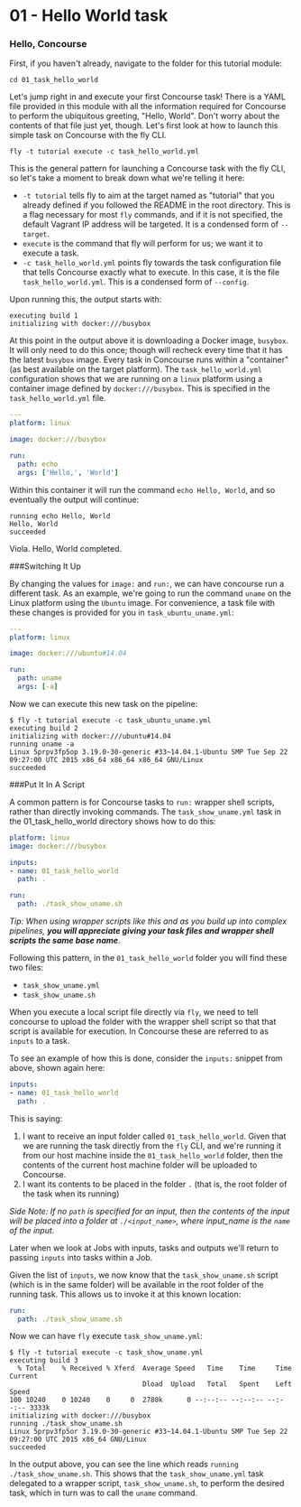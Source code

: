 # 01 - Hello World task

### Hello, Concourse
First, if you haven't already, navigate to the folder for this tutorial module:
```
cd 01_task_hello_world
```
Let's jump right in and execute your first Concourse task! There is a YAML file provided in this module with all the information required for Concourse to perform the ubiquitous greeting, "Hello, World". Don't worry about the contents of that file just yet, though. Let's first look at how to launch this simple task on Concourse with the fly CLI.
```
fly -t tutorial execute -c task_hello_world.yml
```
This is the general pattern for launching a Concourse task with the fly CLI, so let's take a moment to break down what we're telling it here:  
* `-t tutorial` tells fly to aim at the target named as "tutorial" that you already defined if you followed the README in the root directory. This is a flag necessary for most `fly` commands, and if it is not specified, the default Vagrant IP address will be targeted. It is a condensed form of `--target`.
* `execute` is the command that fly will perform for us; we want it to execute a task.
* `-c task_hello_world.yml` points fly towards the task configuration file that tells Concourse exactly what to execute. In this case, it is the file `task_hello_world.yml`. This is a condensed form of `--config`.  

Upon running this, the output starts with:

```
executing build 1
initializing with docker:///busybox
```

At this point in the output above it is downloading a Docker image, `busybox`. It will only need to do this once; though will recheck every time that it has the latest `busybox` image. Every task in Concourse runs within a "container" (as best available on the target platform). The `task_hello_world.yml` configuration shows that we are running on a `linux` platform using a container image defined by `docker:///busybox`. This is specified in the `task_hello_world.yml` file.

```yaml
---
platform: linux

image: docker:///busybox

run:
  path: echo
  args: ['Hello,', 'World']
```

Within this container it will run the command `echo Hello, World`, and so eventually the output will continue:

```
running echo Hello, World
Hello, World
succeeded
```

Viola. Hello, World completed.

###Switching It Up

By changing the values for `image:` and `run:`, we can have
concourse run a different task. As an example, we're going to run the command `uname` on the Linux platform using the `Ubuntu` image. For convenience, a task file with these changes is provided for you in `task_ubuntu_uname.yml`:

```yaml
---
platform: linux

image: docker:///ubuntu#14.04

run:
  path: uname
  args: [-a]
```

Now we can execute this new task on the pipeline:
```
$ fly -t tutorial execute -c task_ubuntu_uname.yml
executing build 2
initializing with docker:///ubuntu#14.04
running uname -a
Linux 5prpv3fp5op 3.19.0-30-generic #33~14.04.1-Ubuntu SMP Tue Sep 22 09:27:00 UTC 2015 x86_64 x86_64 x86_64 GNU/Linux
succeeded
```
###Put It In A Script

A common pattern is for Concourse tasks to `run:` wrapper shell scripts, rather than directly invoking commands. The `task_show_uname.yml` task in the 01_task_hello_world directory shows how to do this:

```yaml
platform: linux
image: docker:///busybox

inputs:
- name: 01_task_hello_world
  path: .

run:
  path: ./task_show_uname.sh
``` 

_Tip: When using wrapper scripts like this and as you build up into complex pipelines, __you will appreciate giving your task files and wrapper shell scripts the same base name___.

Following this pattern, in the `01_task_hello_world` folder you will find these two files:

-	`task_show_uname.yml`
-	`task_show_uname.sh`

When you execute a local script file directly via `fly`, we need to tell concourse to upload the folder with the wrapper shell script so that that script is available for execution. In Concourse these are referred to as `inputs` to a task.

To see an example of how this is done, consider the `inputs:` snippet from above, shown again here:

```yaml
inputs:
- name: 01_task_hello_world
  path: .
```

This is saying:

1.	I want to receive an input folder called `01_task_hello_world`. Given that we are running the task directly from the `fly` CLI, and we're running it from our host machine inside the `01_task_hello_world` folder, then the contents of the current host machine folder will be uploaded to Concourse.
2.	I want its contents to be placed in the folder `.` (that is, the root folder of the task when its running)

_Side Note: If no `path` is specified for an input, then the contents of the input will be placed into a folder at `./<input_name>`, where input_name is the `name` of the input._

Later when we look at Jobs with inputs, tasks and outputs we'll return to passing `inputs` into tasks within a Job.

Given the list of `inputs`, we now know that the `task_show_uname.sh` script (which is in the same folder) will be available in the root folder of the running task. This allows us to invoke it at this known location:

```yaml
run:
  path: ./task_show_uname.sh
```
Now we can have `fly` execute `task_show_uname.yml`: 
```
$ fly -t tutorial execute -c task_show_uname.yml
executing build 3
  % Total    % Received % Xferd  Average Speed   Time    Time     Time  Current
                                 Dload  Upload   Total   Spent    Left  Speed
100 10240    0 10240    0     0  2780k      0 --:--:-- --:--:-- --:--:-- 3333k
initializing with docker:///busybox
running ./task_show_uname.sh
Linux 5prpv3fp5or 3.19.0-30-generic #33~14.04.1-Ubuntu SMP Tue Sep 22 09:27:00 UTC 2015 x86_64 GNU/Linux
succeeded
```
In the output above, you can see the line which reads `running ./task_show_uname.sh`. This shows that the `task_show_uname.yml` task delegated to a wrapper script, `task_show_uname.sh`, to perform the desired task, which in turn was to call the `uname` command.



